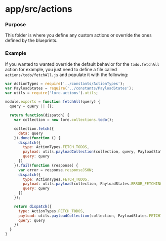 # app/src/actions

### Purpose

This folder is where you define any custom actions or override the ones defined by the blueprints.

### Example

If you wanted to wanted override the default behavior for the `todo.fetchAll` action for example, you just need to 
define a file called `actions/todo/fetchAll.js` and populate it with the following: 

```js
var ActionTypes = require('../constants/ActionTypes');
var PayloadStates = require('../constants/PayloadStates');
var utils = require('lore-actions').utils;

module.exports = function fetchAll(query) {
  query = query || {};

  return function(dispatch) {
    var collection = new lore.collections.todo();

    collection.fetch({
      data: query
    }).done(function () {
      dispatch({
        type: ActionTypes.FETCH_TODOS,
        payload: utils.payloadCollection(collection, query, PayloadStates.RESOLVED),
        query: query
      })
    }).fail(function (response) {
      var error = response.responseJSON;
      dispatch({
        type: ActionTypes.FETCH_TODOS,
        payload: utils.payload(collection, PayloadStates.ERROR_FETCHING, error),
        query: query
      })
    });

    return dispatch({
      type: ActionTypes.FETCH_TODOS,
      payload: utils.payloadCollection(collection, PayloadStates.FETCHING),
      query: query
    })
  }
}
```
